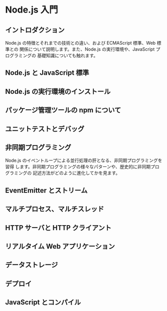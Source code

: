 # Node.js 入門

## イントロダクション

Node.js の特徴とそれまでの技術との違い、および ECMAScript 標準、Web 標準との
関係について説明します。また、Node.js の実行環境や、JavaScript プログラミングの
基礎知識についても触れます。

## Node.js と JavaScript 標準

## Node.js の実行環境のインストール

## パッケージ管理ツールの npm について

## ユニットテストとデバッグ

## 非同期プログラミング

Node.js のイベントループによる並行処理の肝となる、非同期プログラミングを習得
します。非同期プログラミングの様々なパターンや、歴史的に非同期プログラミングの
記述方法がどのように進化してかを見ます。

## EventEmitter とストリーム

## マルチプロセス、マルチスレッド

## HTTP サーバと HTTP クライアント

## リアルタイム Web アプリケーション

## データストレージ

## デプロイ

## JavaScript とコンパイル
